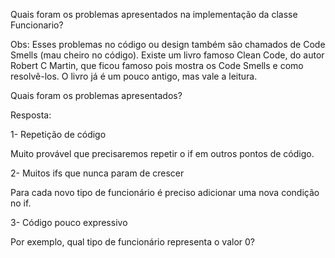 Quais foram os problemas apresentados na implementação da classe Funcionario?

Obs: Esses problemas no código ou design também são chamados de Code Smells (mau cheiro no código). Existe um livro famoso Clean Code, do autor Robert C Martin, que ficou famoso pois mostra os Code Smells e como resolvê-los. O livro já é um pouco antigo, mas vale a leitura.


Quais foram os problemas apresentados?

Resposta:

1- Repetição de código


Muito provável que precisaremos repetir o if em outros pontos de código.


2- Muitos ifs que nunca param de crescer


Para cada novo tipo de funcionário é preciso adicionar uma nova condição no if.


3- Código pouco expressivo


Por exemplo, qual tipo de funcionário representa o valor 0?
